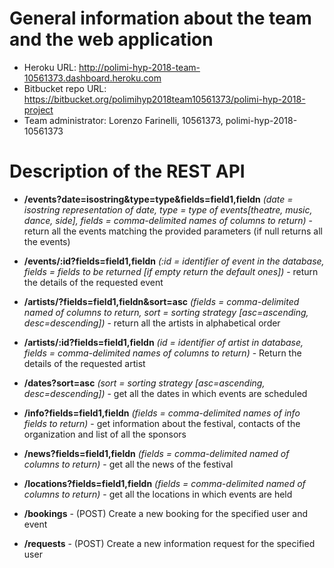 # General information about the team and the web application

- Heroku URL: http://polimi-hyp-2018-team-10561373.dashboard.heroku.com
- Bitbucket repo URL: https://bitbucket.org/polimihyp2018team10561373/polimi-hyp-2018-project
- Team administrator: Lorenzo Farinelli, 10561373, polimi-hyp-2018-10561373

# Description of the REST API

- **/events?date=isostring&type=type&fields=field1,fieldn** _(date = isostring representation of date, type = type of events[theatre, music, dance, side], fields = comma-delimited names of columns to return)_ - return all the events matching the provided parameters (if null returns all the events)

- **/events/:id?fields=field1,fieldn** _(:id = identifier of event in the database, fields = fields to be returned [if empty return the default ones])_ - return the details of the requested event

- **/artists/?fields=field1,fieldn&sort=asc** _(fields = comma-delimited named of columns to return, sort = sorting strategy [asc=ascending, desc=descending])_ - return all the artists in alphabetical order

- **/artists/:id?fields=field1,fieldn** _(id = identifier of artist in database, fields = comma-delimited names of columns to return)_ - Return the details of the requested artist

- **/dates?sort=asc** _(sort = sorting strategy [asc=ascending, desc=descending])_ - get all the dates in which events are scheduled

- **/info?fields=field1,fieldn** _(fields = comma-delimited names of info fields to return)_ - get information about the festival, contacts of the organization and list of all the sponsors
- **/news?fields=field1,fieldn** _(fields = comma-delimited named of columns to return)_ - get all the news of the festival
- **/locations?fields=field1,fieldn** _(fields = comma-delimited named of columns to return)_ - get all the locations in which events are held

- **/bookings** - (POST) Create a new booking for the specified user and event
- **/requests** - (POST) Create a new information request for the specified user
